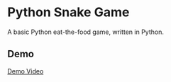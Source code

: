 # Python Snake Game

A basic Python eat-the-food game, written in Python.

## Demo

[Demo Video](./assets/snake-game-demo.mp4)
